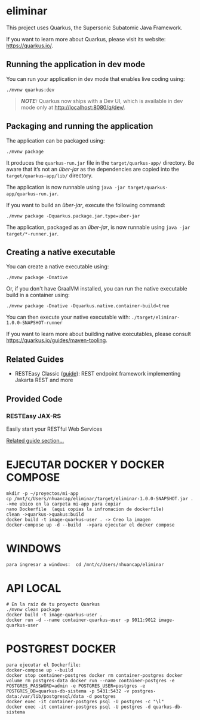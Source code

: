 # eliminar

This project uses Quarkus, the Supersonic Subatomic Java Framework.

If you want to learn more about Quarkus, please visit its website: <https://quarkus.io/>.

## Running the application in dev mode

You can run your application in dev mode that enables live coding using:

```shell script
./mvnw quarkus:dev
```

> **_NOTE:_**  Quarkus now ships with a Dev UI, which is available in dev mode only at <http://localhost:8080/q/dev/>.

## Packaging and running the application

The application can be packaged using:

```shell script
./mvnw package
```

It produces the `quarkus-run.jar` file in the `target/quarkus-app/` directory.
Be aware that it’s not an _über-jar_ as the dependencies are copied into the `target/quarkus-app/lib/` directory.

The application is now runnable using `java -jar target/quarkus-app/quarkus-run.jar`.

If you want to build an _über-jar_, execute the following command:

```shell script
./mvnw package -Dquarkus.package.jar.type=uber-jar
```

The application, packaged as an _über-jar_, is now runnable using `java -jar target/*-runner.jar`.

## Creating a native executable

You can create a native executable using:

```shell script
./mvnw package -Dnative
```

Or, if you don't have GraalVM installed, you can run the native executable build in a container using:

```shell script
./mvnw package -Dnative -Dquarkus.native.container-build=true
```

You can then execute your native executable with: `./target/eliminar-1.0.0-SNAPSHOT-runner`

If you want to learn more about building native executables, please consult <https://quarkus.io/guides/maven-tooling>.

## Related Guides

- RESTEasy Classic ([guide](https://quarkus.io/guides/resteasy)): REST endpoint framework implementing Jakarta REST and more

## Provided Code

### RESTEasy JAX-RS

Easily start your RESTful Web Services

[Related guide section...](https://quarkus.io/guides/getting-started#the-jax-rs-resources)

#  EJECUTAR DOCKER Y DOCKER COMPOSE
    mkdir -p ~/proyectos/mi-app
    cp /mnt/c/Users/nhuancap/eliminar/target/eliminar-1.0.0-SNAPSHOT.jar . ->me ubico en la carpeta mi-app para copiar
    nano Dockerfile  (aqui copias la infromacion de dockerfile)
    clean ->quarkus->quakus:build
    docker build -t image-quarkus-user . -> Creo la imagen
    docker-compose up -d --build  ->para ejecutar el docker compose
#  WINDOWS
    para ingresar a windows:  cd /mnt/c/Users/nhuancap/eliminar

#  API LOCAL
    # En la raíz de tu proyecto Quarkus
    ./mvnw clean package
    docker build -t image-quarkus-user .
    docker run -d --name container-quarkus-user -p 9011:9012 image-quarkus-user

# POSTGREST DOCKER
    para ejecutar el Dockerfile:
    docker-compose up --build
    docker stop container-postgres docker rm container-postgres docker volume rm postgres-data docker run --name container-postgres -e POSTGRES_PASSWORD=admin -e POSTGRES_USER=postgres -e POSTGRES_DB=quarkus-db-sistema -p 5431:5432 -v postgres-data:/var/lib/postgresql/data -d postgres
    docker exec -it container-postgres psql -U postgres -c "\l"
    docker exec -it container-postgres psql -U postgres -d quarkus-db-sistema


